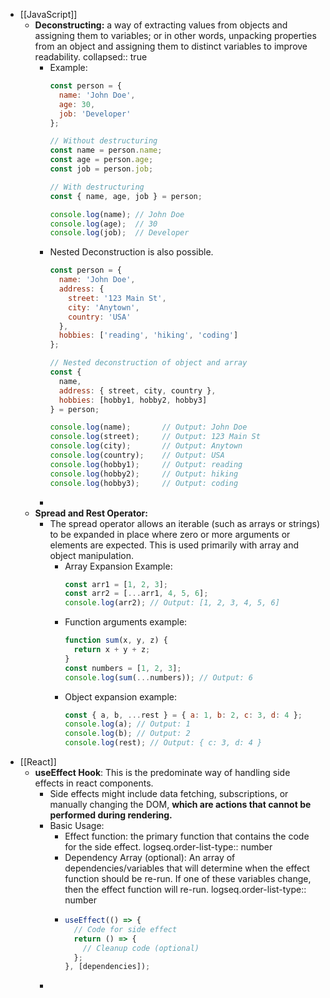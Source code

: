 - [[JavaScript]]
	- **Deconstructing:** a way of extracting values from objects and assigning them to variables; or in other words, unpacking properties from an object and assigning them to distinct variables to improve readability.
	  collapsed:: true
		- Example:
		  ```js
		  const person = {
		    name: 'John Doe',
		    age: 30,
		    job: 'Developer'
		  };
		  
		  // Without destructuring
		  const name = person.name;
		  const age = person.age;
		  const job = person.job;
		  
		  // With destructuring
		  const { name, age, job } = person;
		  
		  console.log(name); // John Doe
		  console.log(age);  // 30
		  console.log(job);  // Developer
		  ```
		- Nested Deconstruction is also possible.
		  ```js
		  const person = {
		    name: 'John Doe',
		    address: {
		      street: '123 Main St',
		      city: 'Anytown',
		      country: 'USA'
		    },
		    hobbies: ['reading', 'hiking', 'coding']
		  };
		  
		  // Nested deconstruction of object and array
		  const {
		    name,
		    address: { street, city, country },
		    hobbies: [hobby1, hobby2, hobby3]
		  } = person;
		  
		  console.log(name);       // Output: John Doe
		  console.log(street);     // Output: 123 Main St
		  console.log(city);       // Output: Anytown
		  console.log(country);    // Output: USA
		  console.log(hobby1);     // Output: reading
		  console.log(hobby2);     // Output: hiking
		  console.log(hobby3);     // Output: coding
		  ```
		-
	- **Spread and Rest Operator:**
		- The spread operator allows an iterable (such as arrays or strings) to be expanded in place where zero or more arguments or elements are expected. This is used primarily with array and object manipulation.
			- Array Expansion Example:
			  ```js
			  const arr1 = [1, 2, 3];
			  const arr2 = [...arr1, 4, 5, 6];
			  console.log(arr2); // Output: [1, 2, 3, 4, 5, 6]
			  ```
			- Function arguments example:
			  ```js
			  function sum(x, y, z) {
			    return x + y + z;
			  }
			  const numbers = [1, 2, 3];
			  console.log(sum(...numbers)); // Output: 6
			  ```
			- Object expansion example:
			  ```js
			  const { a, b, ...rest } = { a: 1, b: 2, c: 3, d: 4 };
			  console.log(a); // Output: 1
			  console.log(b); // Output: 2
			  console.log(rest); // Output: { c: 3, d: 4 }
			  ```
- [[React]]
	- **useEffect Hook**: This is the predominate way of handling side effects in react components.
		- Side effects might include data fetching, subscriptions, or manually changing the DOM, **which are actions that cannot be performed during rendering.**
		- Basic Usage:
			- Effect function: the primary function that contains the code for the side effect.
			  logseq.order-list-type:: number
			- Dependency Array (optional): An array of dependencies/variables that will determine when the effect function should be re-run. If one of these variables change, then the effect function will re-run.
			  logseq.order-list-type:: number
			- ```js
			  useEffect(() => {
			    // Code for side effect
			    return () => {
			      // Cleanup code (optional)
			    };
			  }, [dependencies]);
			  ```
		-